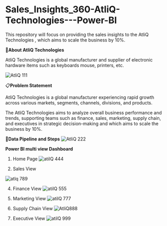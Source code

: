 # Sales_Insights_360-AtliQ-Technologies---Power-BI
This repository will focus on providing the sales insights to the AtliQ Technologies , which aims to scale the business by 10%.

🌟**About AtliQ Technologies**

AtliQ Technologies is a global manufacturer and supplier of electronic hardware items such as keyboards mouse, printers, etc.

![AtliQ 111](https://github.com/user-attachments/assets/e7c64c57-dfd9-43c3-823d-9f672be6c266)


📋**Problem Statement**

AtliQ Technologies is a global manufacturer experiencing rapid growth across various markets, segments, channels, divisions, and products.

The AtliQ Technologies aims to analyze overall business performance and trends, supporting teams such as finance, sales, marketing, supply chain, and executives in strategic decision-making and which aims to scale the business by 10%.

📌**Data Pipeline and Steps**
![AtliQ 222](https://github.com/user-attachments/assets/75433521-1dac-4854-b9fa-aeca33064459)

**Power BI multi view Dashboard**
1. Home Page
   ![atilQ 444](https://github.com/user-attachments/assets/3a073732-be82-474a-833d-44e2d90a884f)

2. Sales View
   
 ![atlq 789](https://github.com/user-attachments/assets/c91a0a83-d1b1-4871-8407-c54f5e732a4f)


4. Finance View
   ![atilQ 555](https://github.com/user-attachments/assets/f8dcb08c-48e7-4666-bc00-4e079ed762ca)

5. Marketing View
   ![atilQ 777](https://github.com/user-attachments/assets/8c1cd3e5-06fc-4630-809f-f969c1fb8d18)

6. Supply Chain View
   ![AtliQ888](https://github.com/user-attachments/assets/6ea0e4d0-dac6-4673-a55b-dc8e15398c42)

7. Executive View
   ![atilQ 999](https://github.com/user-attachments/assets/478673a8-3266-41e7-8964-68be98dfd2c4)






